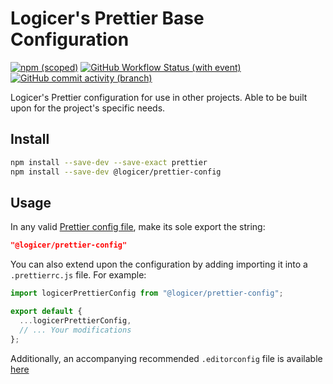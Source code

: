 # Logicer's Prettier Base Configuration

[![npm (scoped)](https://img.shields.io/npm/v/%40logicer/prettier-config)](https://www.npmjs.com/package/@logicer/prettier-config)
[![GitHub Workflow Status (with event)](https://img.shields.io/github/actions/workflow/status/Logicer16/prettier-config/style.yml)](https://github.com/Logicer16/prettier-config/actions)
[![GitHub commit activity (branch)](https://img.shields.io/github/commit-activity/m/Logicer16/prettier-config)](https://github.com/Logicer16/prettier-config/graphs/contributors)

Logicer's Prettier configuration for use in other projects. Able to be built upon for the project's specific needs.

## Install

```sh
npm install --save-dev --save-exact prettier
npm install --save-dev @logicer/prettier-config
```

## Usage

In any valid [Prettier config file](https://prettier.io/docs/en/configuration.html#sharing-configurations), make its sole export the string:

```JSON
"@logicer/prettier-config"
```

You can also extend upon the configuration by adding importing it into a `.prettierrc.js` file. For example:
```js
import logicerPrettierConfig from "@logicer/prettier-config";

export default {
  ...logicerPrettierConfig,
  // ... Your modifications
};
```

Additionally, an accompanying recommended `.editorconfig` file is available [here](https://github.com/logicer/prettier-config/blob/main/.editorconfig)
